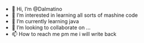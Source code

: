 - 👋 Hi, I’m @Dalmatino
- 👀 I’m interested in learning all sorts of mashine code
- 🌱 I’m currently learning java
- 💞️ I’m looking to collaborate on ...
- 📫 How to reach me pm me i will write back

<!---
Dalmatino/Dalmatino is a ✨ special ✨ repository because its `README.md` (this file) appears on your GitHub profile.
You can click the Preview link to take a look at your changes.
--->
